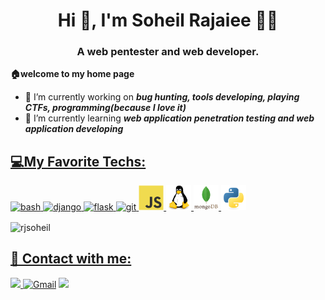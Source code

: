 
<h1 align="center">Hi 👋, I'm Soheil Rajaiee 👨‍💻</h1>
<h3 align="center">A web pentester and web developer.</h3>

**🏠welcome to my home page**

- 🔭 I’m currently working on ***bug hunting, tools developing, playing CTFs, programming(because I love it)***
- 📖 I’m currently learning ***web application penetration testing and web application developing***

## [💻My Favorite Techs:](https://github.com/rjsoheil#-tech-stack)

<p align="left"> <a href="https://www.gnu.org/software/bash/" target="_blank" rel="noreferrer"> <img src="https://www.vectorlogo.zone/logos/gnu_bash/gnu_bash-icon.svg" alt="bash" width="40" height="40"/> </a> <a href="https://www.djangoproject.com/" target="_blank" rel="noreferrer"> <img src="https://cdn.worldvectorlogo.com/logos/django.svg" alt="django" width="40" height="40"/> </a> <a href="https://flask.palletsprojects.com/" target="_blank" rel="noreferrer"> <img src="https://www.vectorlogo.zone/logos/pocoo_flask/pocoo_flask-icon.svg" alt="flask" width="40" height="40"/> </a> <a href="https://git-scm.com/" target="_blank" rel="noreferrer"> <img src="https://www.vectorlogo.zone/logos/git-scm/git-scm-icon.svg" alt="git" width="40" height="40"/> </a> <a href="https://developer.mozilla.org/en-US/docs/Web/JavaScript" target="_blank" rel="noreferrer"> <img src="https://raw.githubusercontent.com/devicons/devicon/master/icons/javascript/javascript-original.svg" alt="javascript" width="40" height="40"/> </a> <a href="https://www.linux.org/" target="_blank" rel="noreferrer"> <img src="https://raw.githubusercontent.com/devicons/devicon/master/icons/linux/linux-original.svg" alt="linux" width="40" height="40"/> </a> <a href="https://www.mongodb.com/" target="_blank" rel="noreferrer"> <img src="https://raw.githubusercontent.com/devicons/devicon/master/icons/mongodb/mongodb-original-wordmark.svg" alt="mongodb" width="40" height="40"/> </a> <a href="https://www.python.org" target="_blank" rel="noreferrer"> <img src="https://raw.githubusercontent.com/devicons/devicon/master/icons/python/python-original.svg" alt="python" width="40" height="40"/> </a> </p>
<img align="center" src="https://github-readme-stats.vercel.app/api/top-langs?username=rjsoheil&show_icons=true&locale=en&layout=compact" alt="rjsoheil" />


##  [📨 Contact with me:](https://github.com/rjsoheil#social-me)
[![](https://img.shields.io/badge/X-000000?style=for-the-badge&logo=x&logoColor=white)](https://twitter.com/thesohii)[
![Gmail](https://img.shields.io/badge/Gmail-D14836?style=for-the-badge&logo=gmail&logoColor=white)](mailto:soheilraj7@gmail.com)
[     ![](https://camo.githubusercontent.com/b7267933c294e6861e74077fcb20ffc2d15477584c4a97f427eb40c2fced0502/68747470733a2f2f696d672e736869656c64732e696f2f62616467652f696e7374616772616d2d2532333132313030452e7376673f267374796c653d666f722d7468652d6261646765266c6f676f3d696e7374616772616d266c6f676f436f6c6f723d776869746526636f6c6f723d626c61636b)](https://instagram.com/s0heilrj)
